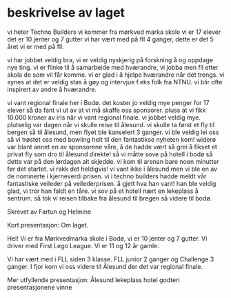 # beskrivelse av laget
vi heter Techno Builders vi kommer fra mørkved marka skole
vi er 17 elever
det er 10 jenter
og 7 gutter
 vi har vært med på fll 4 ganger, dette er det 5 året vi er med på fll.
 

vi har jobbet veldig bra, vi er veldig nyskjerig på forskning å og oppdage nye ting. 
vi er flinke til å samarbeide med hværandre, vi jobba men fll etter skola de som vil får komme. vi er glad i å hjelpe hværandre når det trengs. vi synes at det er veldig stas å gøy og intervjue f.eks folk fra NTNU. vi blir ofte inspirert av andre å hværandre.

vi vant regional finale her i Bodø. det koster jo veldig mye penger for 17 elever så da fant vi ut av at vi må skaffe oss sponsorer. pluss at vi fikk 10.000 kroner av iris når vi vant regional finale. vi jobbet veldig mye. plutselig var dagen når vi skulle reise til ålesund. vi skulle ta først et fly til bergen så til ålesund, men flyet ble kanselert 3 ganger. vi ble veldig lei oss så vi trøstet oss med bowling helt til den fantastikse nyheten kom! widerø var blant annet en av sponsorene våre, å de hadde vært så grei å fikset et privat fly som dro til ålesund direkte! så vi måtte sove på hotell i bodø så dette var på den lørdagen alt skjedde. vi kom til arenan bare noen minutter før  det startet. vi rakk det heldigvis! vi vant ikke i ålesund men vi ble en av de nominerte i kjerneverdi prisen. vi i techno builders hadde meldt vår fantastiske veileder på veilederprisen. å gjett hva han vant! han ble veldig glad, vi tror han faldt en tåre. vi sov på et hotell nært en lekeplass å sentrum. så tok vi reisen tilbake fra ålesund til bregen så videre til bodø.


Skrevet av Fartun og Helmine

Kort presentasjon:
Om laget.

Hei! Vi er fra Mørkvedmarka skole i Bodø, vi er 10 jenter og 7 gutter. Vi driver med First Lego League.
Vi er 11 og 12 år gamle.

Vi har vært med i FLL siden 3 klasse. FLL junior 2 ganger og Challenge 3 ganger.
I fjor kom vi oss videre til Ålesund der det var regional finale.


Mer utfyllende presentasjon:
Ålesund lekeplass hotel godteri presentasjonene vinne